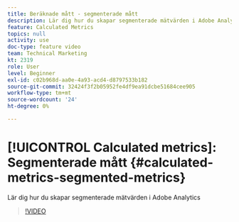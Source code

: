 ```yaml
---
title: Beräknade mått - segmenterade mått
description: Lär dig hur du skapar segmenterade mätvärden i Adobe Analytics
feature: Calculated Metrics
topics: null
activity: use
doc-type: feature video
team: Technical Marketing
kt: 2319
role: User
level: Beginner
exl-id: c02b968d-aa0e-4a93-acd4-d8797533b182
source-git-commit: 32424f3f2b05952fe4df9ea91dcbe51684cee905
workflow-type: tm+mt
source-wordcount: '24'
ht-degree: 0%

---
```


# [!UICONTROL Calculated metrics]: Segmenterade mått {#calculated-metrics-segmented-metrics}

Lär dig hur du skapar segmenterade mätvärden i Adobe Analytics

>[!VIDEO](https://video.tv.adobe.com/v/25409/?quality=12)
